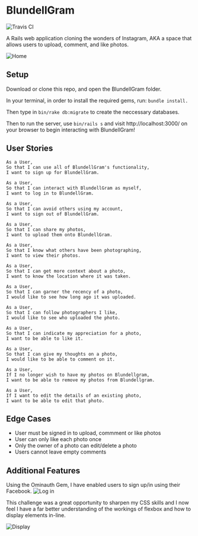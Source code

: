 BlundellGram
============
![Travis CI](https://travis-ci.org/Simba14/BlundellGram.svg?branch=master)

A Rails web application cloning the wonders of Instagram, AKA a space that allows users to upload, comment, and like photos.

![Home](http://i.imgur.com/bjcOE6R.png)

Setup
---
Download or clone this repo, and open the BlundellGram folder.

In your terminal, in order to install the required gems, run: ``` bundle install. ```

Then type in  ```bin/rake db:migrate``` to create the neccessary databases.

Then to run the server, use ```bin/rails s``` and visit http://localhost:3000/ on your browser to begin interacting with BlundellGram!

User Stories
---
```
As a User,
So that I can use all of BlundellGram's functionality,
I want to sign up for BlundellGram.

As a User,
So that I can interact with BlundellGram as myself,
I want to log in to BlundellGram.

As a User,
So that I can avoid others using my account,
I want to sign out of BlundellGram.

As a User,
So that I can share my photos,
I want to upload them onto BlundellGram.

As a User,
So that I know what others have been photographing,
I want to view their photos.

As a User,
So that I can get more context about a photo,
I want to know the location where it was taken.

As a User,
So that I can garner the recency of a photo,
I would like to see how long ago it was uploaded.

As a User,
So that I can follow photographers I like,
I would like to see who uploaded the photo.

As a User,
So that I can indicate my appreciation for a photo,
I want to be able to like it.

As a User,
So that I can give my thoughts on a photo,
I would like to be able to comment on it.

As a User,
If I no longer wish to have my photos on Blundellgram,
I want to be able to remove my photos from Blundellgram.

As a User,
If I want to edit the details of an existing photo,
I want to be able to edit that photo.
```

Edge Cases
---
* User must be signed in to upload, commment or like photos
* User can only like each photo once
* Only the owner of a photo can edit/delete a photo
* Users cannot leave empty comments

Additional Features
---
Using the Ominauth Gem, I have enabled users to sign up/in using their Facebook.
![Log in](http://i.imgur.com/baboKDl.png)

This challenge was a great opportunity to sharpen my CSS skills and I now feel I have a far better understanding of the workings of flexbox and how to display elements in-line.

![Display](http://i.imgur.com/ZhDLRDe.png)
